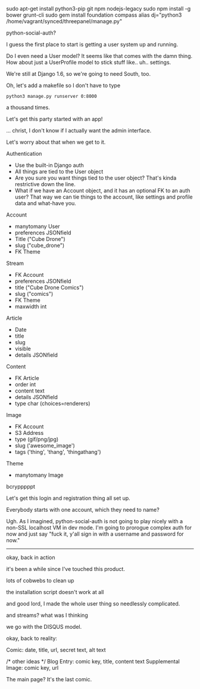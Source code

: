 
sudo apt-get install python3-pip git npm nodejs-legacy
sudo npm install -g bower grunt-cli
sudo gem install foundation compass
alias dj="python3 /home/vagrant/synced/threepanel/manage.py"


python-social-auth?

I guess the first place to start is getting a user system up and running.

Do I even need a User model? It seems like that comes with the damn thing. 
How about just a UserProfile model to stick stuff like.. uh.. settings. 

We're still at Django 1.6, so we're going to need South, too. 

Oh, let's add a makefile so I don't have to type

    python3 manage.py runserver 0:8000 

a thousand times. 

Let's get this party started with an app! 

... christ, I don't know if I actually want the admin interface. 

Let's worry about that when we get to it.

Authentication
 - Use the built-in Django auth
 - All things are tied to the User object
 - Are you sure you want things tied to the user object? That's kinda
    restrictive down the line. 
 - What if we have an Account object, and it has an optional FK to 
    an auth user? That way we can tie things to the account, like
    settings and profile data and what-have you. 

Account
 - manytomany User
 - preferences JSONfield
 - Title ("Cube Drone")
 - slug ("cube_drone") 
 - FK Theme

Stream 
 - FK Account
 - preferences JSONfield
 - title ("Cube Drone Comics")
 - slug ("comics")
 - FK Theme
 - maxwidth int 

Article
 - Date
 - title
 - slug
 - visible
 - details JSONfield

Content
 - FK Article
 - order int
 - content text
 - details JSONfield
 - type char (choices=renderers)

Image 
 - FK Account
 - S3 Address
 - type (gif/png/jpg) 
 - slug ('awesome_image')
 - tags ('thing', 'thang', 'thingathang') 

Theme
 - manytomany Image

bcrypppppt

Let's get this login and registration thing all set up. 

Everybody starts with one account, which they need to name? 

Ugh. As I imagined, python-social-auth is not going to play nicely with 
a non-SSL localhost VM in dev mode. I'm going to prorogue complex auth 
for now and just say "fuck it, y'all sign in with a username and password 
    for now."

----

okay, back in action

it's been a while since I've touched this product. 

lots of cobwebs to clean up

the installation script doesn't work at all

and good lord, I made the whole user thing so needlessly complicated.

and streams? what was I thinking

we go with the DISQUS model. 

okay, back to reality: 

Comic: date, title, url, secret text, alt text

/* other ideas */
Blog Entry: comic key, title, content text
Supplemental Image: comic key, url

The main page? It's the last comic.  
